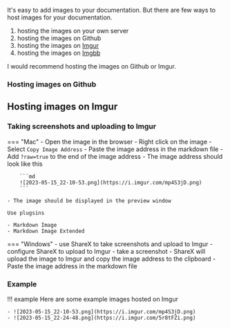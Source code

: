 It's easy to add images to your documentation. But there are few ways to host images for your documentation.

1. hosting the images on your own server
2. hosting the images on Github
3. hosting the images on [Imgur](https://imgur.com/)
4. hosting the images on [Imgbb](https://imgbb.com/)

I would recommend hosting the images on Github or Imgur.

### Hosting images on Github


## Hosting images on Imgur

### Taking screenshots and uploading to Imgur

=== "Mac"
    - Open the image in the browser
    - Right click on the image
    - Select `Copy Image Address`
    - Paste the image address in the markdown file
    - Add `?raw=true` to the end of the image address
    - The image address should look like this
  
        ```md
        ![2023-05-15_22-10-53.png](https://i.imgur.com/mp4S3jD.png)
        ```

    - The image should be displayed in the preview window
    
    Use plugsins

    - Markdown Image
    - Markdown Image Extended

=== "Windows"
    - use ShareX to take screenshots and upload to Imgur
      - configure ShareX to upload to Imgur
    - take a screenshot
    - ShareX will upload the image to Imgur and copy the image address to the clipboard
    - Paste the image address in the markdown file

### Example
!!! example
    Here are some example images hosted on Imgur

    - ![2023-05-15_22-10-53.png](https://i.imgur.com/mp4S3jD.png)
    - ![2023-05-15_22-24-48.png](https://i.imgur.com/5r8tFZi.png)
